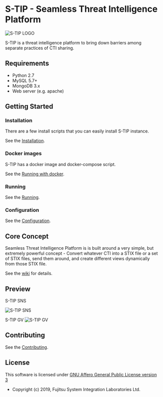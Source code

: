 # S-TIP - **S**eamless **T**hreat **I**ntelligence **P**latform

![S-TIP LOGO](https://raw.githubusercontent.com/s-tip/stip-common/images/stip-icon.png "S-TIP LOGO")

S-TIP is a threat intelligence platform to bring down barriers among separate practices of CTI sharing.

## Requirements

* Python 2.7
* MySQL 5.7+
* MongoDB 3.x
* Web server (e.g. apache)

## Getting Started

### Installation

There are a few install scripts that you can easily install S-TIP instance.

See the [Installation](https://github.com/s-tip/stip-common/wikis/installation).

### Docker images

S-TIP has a docker image and docker-compose script.

See the [Running with docker](https://github.com/s-tip/stip-common/wikis/Running-with-Docker).

### Running

See the [Running](https://github.com/s-tip/stip-common/wikis/Running).

### Configuration

See the [Configuration](https://github.com/s-tip/stip-common/wikis/configuration).

## Core Concept

Seamless Threat Intelligence Platform is is built around a very simple, but extremely powerful concept - Convert whatever CTI into a STIX file or a set of STIX files, send them around, and create different views dynamically from those STIX file.

See the [wiki](https://github.com/s-tip/stip-common/wikis/home) for details.

## Preview

S-TIP SNS

![S-TIP SNS](https://raw.githubusercontent.com/s-tip/stip-common/images/stip-sns.gif "S-TIP SNS")

S-TIP GV
![S-TIP GV](https://raw.githubusercontent.com/s-tip/stip-common/images/stip-gv.gif "S-TIP GV")

## Contributing

See the [Contributing](CONTRIBUTING.md).

## License

This software is licensed under [GNU Affero General Public License version 3](http://www.gnu.org/licenses/agpl-3.0.html)

* Copyright (c) 2019, Fujitsu System Integration Laboratories Ltd.
